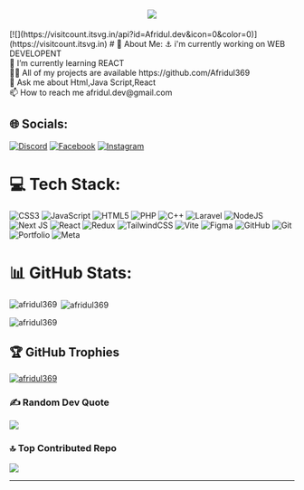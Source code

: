 <h1 align="center">
    <img src="https://readme-typing-svg.herokuapp.com/?font=Righteous&size=35&center=true&vCenter=true&width=500&height=70&duration=4000&lines=Hello+There!+👋;+I'm+Afridul+Hossain+Abir!;" />
</h1>
[![](https://visitcount.itsvg.in/api?id=Afridul.dev&icon=0&color=0)](https://visitcount.itsvg.in)
# 💫 About Me:
⚓ i'm currently working on WEB DEVELOPENT<br>🌱 I’m currently learning REACT<br>👨‍💻 All of my projects are available https://github.com/Afridul369<br>💬 Ask me about Html,Java Script,React<br>📫 How to reach me  afridul.dev@gmail.com


## 🌐 Socials:
[![Discord](https://img.shields.io/badge/Discord-%237289DA.svg?logo=discord&logoColor=white)](https://discord.gg/afriabir369) [![Facebook](https://img.shields.io/badge/Facebook-%231877F2.svg?logo=Facebook&logoColor=white)](https://facebook.com/afridulhossain369) [![Instagram](https://img.shields.io/badge/Instagram-%23E4405F.svg?logo=Instagram&logoColor=white)](https://instagram.com/afriabir) 

# 💻 Tech Stack:
![CSS3](https://img.shields.io/badge/css3-%231572B6.svg?style=for-the-badge&logo=css3&logoColor=white) ![JavaScript](https://img.shields.io/badge/javascript-%23323330.svg?style=for-the-badge&logo=javascript&logoColor=%23F7DF1E) ![HTML5](https://img.shields.io/badge/html5-%23E34F26.svg?style=for-the-badge&logo=html5&logoColor=white) ![PHP](https://img.shields.io/badge/php-%23777BB4.svg?style=for-the-badge&logo=php&logoColor=white) ![C++](https://img.shields.io/badge/c++-%2300599C.svg?style=for-the-badge&logo=c%2B%2B&logoColor=white) ![Laravel](https://img.shields.io/badge/laravel-%23FF2D20.svg?style=for-the-badge&logo=laravel&logoColor=white) ![NodeJS](https://img.shields.io/badge/node.js-6DA55F?style=for-the-badge&logo=node.js&logoColor=white) ![Next JS](https://img.shields.io/badge/Next-black?style=for-the-badge&logo=next.js&logoColor=white) ![React](https://img.shields.io/badge/react-%2320232a.svg?style=for-the-badge&logo=react&logoColor=%2361DAFB) ![Redux](https://img.shields.io/badge/redux-%23593d88.svg?style=for-the-badge&logo=redux&logoColor=white) ![TailwindCSS](https://img.shields.io/badge/tailwindcss-%2338B2AC.svg?style=for-the-badge&logo=tailwind-css&logoColor=white) ![Vite](https://img.shields.io/badge/vite-%23646CFF.svg?style=for-the-badge&logo=vite&logoColor=white) ![Figma](https://img.shields.io/badge/figma-%23F24E1E.svg?style=for-the-badge&logo=figma&logoColor=white) ![GitHub](https://img.shields.io/badge/github-%23121011.svg?style=for-the-badge&logo=github&logoColor=white) ![Git](https://img.shields.io/badge/git-%23F05033.svg?style=for-the-badge&logo=git&logoColor=white) ![Portfolio](https://img.shields.io/badge/Portfolio-%23000000.svg?style=for-the-badge&logo=firefox&logoColor=#FF7139) ![Meta](https://img.shields.io/badge/Meta-%230467DF.svg?style=for-the-badge&logo=Meta&logoColor=white)
# 📊 GitHub Stats:
<p><img align="left" src="https://github-readme-stats.vercel.app/api/top-langs?username=afridul369&show_icons=true&locale=en&layout=compact" alt="afridul369" /></p>

<p>&nbsp;<img align="center" src="https://github-readme-stats.vercel.app/api?username=afridul369&show_icons=true&locale=en" alt="afridul369" /></p>

<p><img align="center" src="https://github-readme-streak-stats.herokuapp.com/?user=afridul369&" alt="afridul369" /></p>

## 🏆 GitHub Trophies
<p align="left"> <a href="https://github.com/ryo-ma/github-profile-trophy"><img src="https://github-profile-trophy.vercel.app/?username=afridul369" alt="afridul369" /></a> </p>

### ✍️ Random Dev Quote
![](https://quotes-github-readme.vercel.app/api?type=horizontal&theme=radical)

### 🔝 Top Contributed Repo
![](https://github-contributor-stats.vercel.app/api?username=Afridul.dev&limit=5&theme=default&combine_all_yearly_contributions=true)

---


<!-- Proudly created with GPRM ( https://gprm.itsvg.in ) -->
